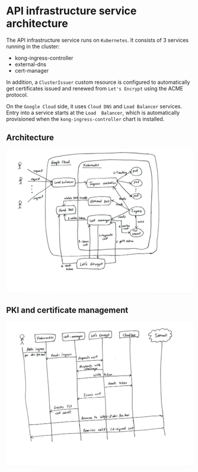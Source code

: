 # API infrastructure service architecture

The API infrastructure service runs on `Kubernetes`. It consists of 3 services running in the cluster:

- kong-ingress-controller
- external-dns
- cert-manager

In addition, a `ClusterIssuer` custom resource is configured to automatically get certificates issued and renewed from 
`Let's Encrypt` using the ACME protocol. 

On the `Google Cloud` side, it uses `Cloud DNS` and `Load Balancer` services. Entry into a service starts at the `Load 
Balancer`, which is automatically provisioned when the `kong-ingress-controller` chart is installed.

## Architecture

![API infrastructure service architecture](images/architecture.png)

## PKI and certificate management

![PKI and certificate management](images/acme.png)